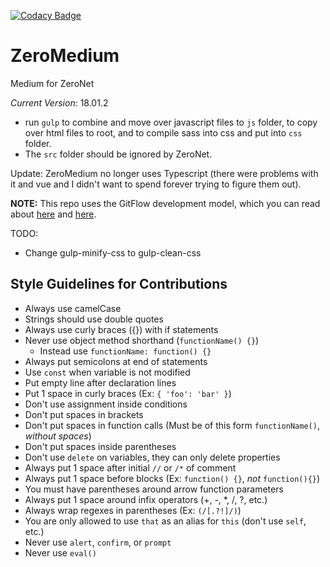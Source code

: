 [![Codacy Badge](https://api.codacy.com/project/badge/Grade/a6ba219b2945469f9299df1c67b17b83)](https://www.codacy.com/app/krixano/ZeroMedium?utm_source=github.com&amp;utm_medium=referral&amp;utm_content=krixano/ZeroMedium&amp;utm_campaign=Badge_Grade)

# ZeroMedium
Medium for ZeroNet

*Current Version*: 18.01.2

* run `gulp` to combine and move over javascript files to `js` folder, to copy over html files to root, and to compile sass into css and put into `css` folder.
* The `src` folder should be ignored by ZeroNet.

Update: ZeroMedium no longer uses Typescript (there were problems with it and vue and I didn't want to spend forever trying to figure them out).

**NOTE:** This repo uses the GitFlow development model, which you can read about [here](http://nvie.com/posts/a-successful-git-branching-model/) and [here](https://datasift.github.io/gitflow/IntroducingGitFlow.html).

TODO: 
* Change gulp-minify-css to gulp-clean-css

## Style Guidelines for Contributions
* Always use camelCase
* Strings should use double quotes
* Always use curly braces ({}) with if statements
* Never use object method shorthand (`functionName() {}`)
  * Instead use `functionName: function() {}`
* Always put semicolons at end of statements
* Use `const` when variable is not modified
* Put empty line after declaration lines
* Put 1 space in curly braces (Ex: `{ 'foo': 'bar' }`)
* Don't use assignment inside conditions
* Don't put spaces in brackets
* Don't put spaces in function calls (Must be of this form `functionName()`, *without spaces*)
* Don't put spaces inside parentheses
* Don't use `delete` on variables, they can only delete properties
* Always put 1 space after initial `//` or `/*` of comment
* Always put 1 space before blocks (Ex: `function() {}`, *not* `function(){}`)
* You must have parentheses around arrow function parameters
* Always put 1 space around infix operators (+, -, \*, /, ?, etc.)
* Always wrap regexes in parentheses (Ex: `(/[.?!]/)`)
* You are only allowed to use `that` as an alias for `this` (don't use `self`, etc.)
* Never use `alert`, `confirm`, or `prompt`
* Never use `eval()`
